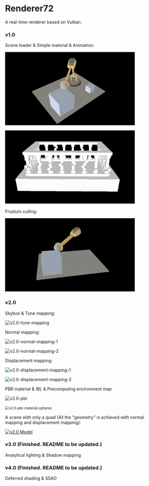 # Renderer72
A real-time renderer based on Vulkan.

### v1.0

Scene loader & Simple material & Animation:

![v1.0-animation-1](./images/v1.0-animation-1.gif)

![v1.0-animation-2](./images/v1.0-animation-2.gif)

Frustum culling:

![v1.0-frustum-culling](./images/v1.0-frustum-culling.gif)

### v2.0

Skybox & Tone mapping:

![v2.0-tone-mapping](./images/v2.0-tone-mapping.gif)

Normal mapping:

![v2.0-normal-mapping-1](./images/v2.0-normal-mapping-1.gif)

![v2.0-normal-mapping-2](./images/v2.0-normal-mapping-2.gif)

Displacement mapping:

![v2.0-displacement-mapping-1](./images/v2.0-displacement-mapping-1.gif)

![v2.0-displacement-mapping-2](./images/v2.0-displacement-mapping-2.gif)

PBR material & IBL & Precomputing environment map

![v2.0-pbr](./images/v2.0-pbr.gif)

<img src="./images/v2.0-pbr-material-spheres.gif" alt="v2.0-pbr-material-spheres" style="zoom:80%;" />

A scene with only a quad (All the "geometry" is achieved with normal mapping and displacement mapping):

[![v2.0 Model](https://img.youtube.com/vi/0MdJOjzism4/0.jpg)](https://www.youtube.com/watch?v=0MdJOjzism4)

### v3.0 (Finished. README to be updated.)

Analytical lighting & Shadow mapping

### v4.0 (Finished. README to be updated.)

Deferred shading & SSAO
